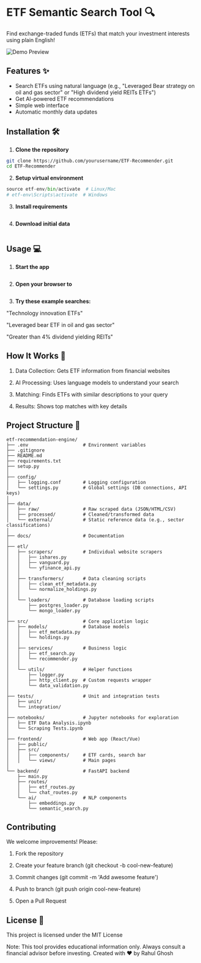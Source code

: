 # ETF Semantic Search Tool 🔍

Find exchange-traded funds (ETFs) that match your investment interests using plain English!

![Demo Preview](https://via.placeholder.com/800x400.png?text=Demo+GIF+Coming+Soon)

## Features ✨
- Search ETFs using natural language (e.g., "Leveraged Bear strategy on oil and gas sector" or "High dividend yield REITs ETFs")
- Get AI-powered ETF recommendations
- Simple web interface
- Automatic monthly data updates

## Installation 🛠️

1. **Clone the repository**
```bash
git clone https://github.com/yourusername/ETF-Recommender.git
cd ETF-Recommender
```

2. **Setup virtual environment**
```python -m venv etf-env
source etf-env/bin/activate  # Linux/Mac
# etf-env\Scripts\activate  # Windows
```

3. **Install requirements**
```pip install -r requirements.txt
```

4. **Download initial data**
```python etf_data.py
```

## Usage 💻

1. **Start the app**
```python app.py
```

2. **Open your browser to**
```http://localhost:7860
```

3. **Try these example searches:**

"Technology innovation ETFs"

"Leveraged bear ETF in oil and gas sector"

"Greater than 4% dividend yielding REITs"


## How It Works 🔧

1. Data Collection: Gets ETF information from financial websites

2. AI Processing: Uses language models to understand your search

3. Matching: Finds ETFs with similar descriptions to your query

4. Results: Shows top matches with key details

## Project Structure 📂

```
etf-recommendation-engine/
├── .env                    # Environment variables
├── .gitignore
├── README.md
├── requirements.txt
├── setup.py
│
├── config/
│   ├── logging.conf        # Logging configuration
│   └── settings.py         # Global settings (DB connections, API keys)
│
├── data/
│   ├── raw/                # Raw scraped data (JSON/HTML/CSV)
│   ├── processed/          # Cleaned/transformed data
│   └── external/           # Static reference data (e.g., sector classifications)
│
├── docs/                   # Documentation
│
├── etl/
│   ├── scrapers/           # Individual website scrapers
│   │   ├── ishares.py
│   │   ├── vanguard.py
│   │   └── yfinance_api.py
│   │
│   ├── transformers/       # Data cleaning scripts
│   │   ├── clean_etf_metadata.py
│   │   └── normalize_holdings.py
│   │
│   └── loaders/            # Database loading scripts
│       ├── postgres_loader.py
│       └── mongo_loader.py
│
├── src/                    # Core application logic
│   ├── models/             # Database models
│   │   ├── etf_metadata.py
│   │   └── holdings.py
│   │
│   ├── services/           # Business logic
│   │   ├── etf_search.py
│   │   └── recommender.py
│   │
│   └── utils/              # Helper functions
│       ├── logger.py
│       ├── http_client.py  # Custom requests wrapper
│       └── data_validation.py
│
├── tests/                  # Unit and integration tests
│   ├── unit/
│   └── integration/
│
├── notebooks/              # Jupyter notebooks for exploration
│   ├── ETF Data Analysis.ipynb
│   └── Scraping Tests.ipynb
│
├── frontend/               # Web app (React/Vue)
│   ├── public/
│   ├── src/
│   │   ├── components/     # ETF cards, search bar
│   │   └── views/          # Main pages
│
└── backend/                # FastAPI backend
    ├── main.py
    ├── routes/
    │   ├── etf_routes.py
    │   └── chat_routes.py
    └── ai/                 # NLP components
        ├── embeddings.py
        └── semantic_search.py
```
## Contributing

We welcome improvements! Please:

1. Fork the repository

2. Create your feature branch (git checkout -b cool-new-feature)

3. Commit changes (git commit -m 'Add awesome feature')

4. Push to branch (git push origin cool-new-feature)

5. Open a Pull Request

## License 📄

This project is licensed under the MIT License

Note: This tool provides educational information only. Always consult a financial advisor before investing.
Created with ❤️ by Rahul Ghosh
